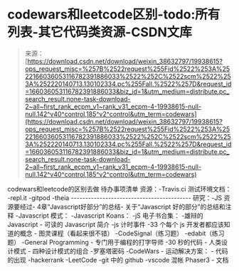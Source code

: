 <!--yml
category: codewars
date: 2022-08-13 11:31:12
-->

# codewars和leetcode区别-todo:所有列表-其它代码类资源-CSDN文库

> 来源：[https://download.csdn.net/download/weixin_38632797/19938615?ops_request_misc=%257B%2522request%255Fid%2522%253A%2522166036053116782391886033%2522%252C%2522scm%2522%253A%252220140713.130102334.pc%255Fall.%2522%257D&request_id=166036053116782391886033&biz_id=1&utm_medium=distribute.pc_search_result.none-task-download-2~all~first_rank_ecpm_v1~rank_v31_ecpm-4-19938615-null-null.142^v40^control,185^v2^control&utm_term=codewars](https://download.csdn.net/download/weixin_38632797/19938615?ops_request_misc=%257B%2522request%255Fid%2522%253A%2522166036053116782391886033%2522%252C%2522scm%2522%253A%252220140713.130102334.pc%255Fall.%2522%257D&request_id=166036053116782391886033&biz_id=1&utm_medium=distribute.pc_search_result.none-task-download-2~all~first_rank_ecpm_v1~rank_v31_ecpm-4-19938615-null-null.142^v40^control,185^v2^control&utm_term=codewars)

codewars和leetcode的区别去做 待办事项清单 资源：-Travis.ci 测试环境文档： -repl.it -gitpod -theia ------------------------------------------ 研究：-JS 资源要经过- 4章“Javascript好部分”的总结- 关于“Javascript 好的部分”的总结和注释 -Javascript 模式： -Javascript Koans： -jS 电子书合集： -雄辩的Javascript - 可读的 Javascript 简介 -js 计时事件 -33 个每个 js 开发者都应该知道的概念 - 图灵课程（看起来很不错） -CodeSignal（练习题） -edabit（练习题） -General Programming - 专门用于编程的打字导师 -30 秒的代码 - 人类设计模式 - 四种设计模式的组合 -罗塞塔密码 -CodeWars - 运动解决方案： - 代码的出现 -hackerrank -LeetCode -git 中的 github -vscode 混帐 Phaser3 - 文档